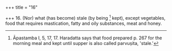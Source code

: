 +++
title = "16"

+++
16. (Nor) what (has become) stale (by being [^15]  kept), except vegetables, food that requires mastication, fatty and oily substances, meat and honey.


[^15]:  Āpastamba I, 5, 17, 17. Haradatta says that food prepared p. 267 for the morning meal and kept until supper is also called parvuṣita, 'stale.'
